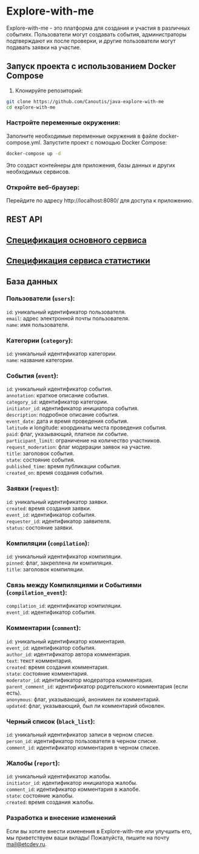 # Explore-with-me
Explore-with-me - это платформа для создания и участия в различных событиях. Пользователи могут создавать события, администраторы подтверждают их после проверки, и другие пользователи могут подавать заявки на участие.

## Запуск проекта с использованием Docker Compose
1. Клонируйте репозиторий:

```bash
git clone https://github.com/Canoutis/java-explore-with-me
cd explore-with-me
```
### Настройте переменные окружения:

Заполните необходимые переменные окружения в файле docker-compose.yml.
Запустите проект с помощью Docker Compose:

```bash
docker-compose up -d
```
Это создаст контейнеры для приложения, базы данных и других необходимых сервисов.

### Откройте веб-браузер:
Перейдите по адресу http://localhost:8080/ для доступа к приложению.

## REST API

## [Спецификация основного сервиса](./ewm-main-service-spec.json)
## [Спецификация сервиса статистики](./ewm-stats-service-spec.json)


## База данных
### Пользователи (`users`):
`id`: уникальный идентификатор пользователя.\
`email`: адрес электронной почты пользователя.\
`name`: имя пользователя.

### Категории (`category`):
`id`: уникальный идентификатор категории.\
`name`: название категории.

### События (`event`):
`id`: уникальный идентификатор события.\
`annotation`: краткое описание события.\
`category_id`: идентификатор категории.\
`initiator_id`: идентификатор инициатора события.\
`description`: подробное описание события.\
`event_date`: дата и время проведения события.\
`latitude` и longitude: координаты места проведения события.\
`paid`: флаг, указывающий, платное ли событие.\
`participant_limit`: ограничение на количество участников.\
`request_moderation`: флаг модерации заявок на участие.\
`title`: заголовок события.\
`state`: состояние события.\
`published_time`: время публикации события.\
`created_on`: время создания события.

### Заявки (`request`):
`id`: уникальный идентификатор заявки.\
`created`: время создания заявки.\
`event_id`: идентификатор события.\
`requester_id`: идентификатор заявителя.\
`status`: состояние заявки.

### Компиляции (`compilation`):
`id`: уникальный идентификатор компиляции.\
`pinned`: флаг, закреплена ли компиляция.\
`title`: заголовок компиляции.

### Связь между Компиляциями и Событиями (`compilation_event`):
`compilation_id`: идентификатор компиляции.\
`event_id`: идентификатор события.

### Комментарии (`comment`):
`id`: уникальный идентификатор комментария.\
`event_id`: идентификатор события.\
`author_id`: идентификатор автора комментария.\
`text`: текст комментария.\
`created`: время создания комментария.\
`state`: состояние комментария.\
`moderator_id`: идентификатор модератора комментария.\
`parent_comment_id`: идентификатор родительского комментария (если есть).\
`anonymous`: флаг, указывающий, анонимен ли комментарий.\
`updated`: флаг, указывающий, был ли комментарий обновлен.

### Черный список (`black_list`):
`id`: уникальный идентификатор записи в черном списке.\
`person_id`: идентификатор пользователя в черном списке.\
`comment_id`: идентификатор комментария в черном списке.

### Жалобы (`report`):
`id`: уникальный идентификатор жалобы.\
`initiator_id`: идентификатор инициатора жалобы.\
`comment_id`: идентификатор комментария в жалобе.\
`state`: состояние жалобы.\
`created`: время создания жалобы.


### Разработка и внесение изменений
Если вы хотите внести изменения в Explore-with-me или улучшить его, 
мы приветствуем ваши вклады! Пожалуйста, пишите на почту <a href='mailto:mail@etcdev.ru'>mail@etcdev.ru</a>.
